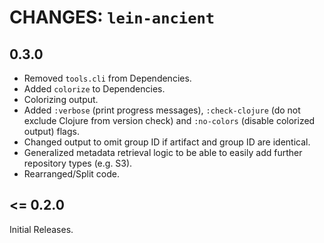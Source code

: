 # CHANGES: `lein-ancient`

## 0.3.0

- Removed `tools.cli` from Dependencies.
- Added `colorize` to Dependencies.
- Colorizing output.
- Added `:verbose` (print progress messages), `:check-clojure` (do not exclude Clojure from version check) 
  and `:no-colors` (disable colorized output) flags.
- Changed output to omit group ID if artifact and group ID are identical.
- Generalized metadata retrieval logic to be able to easily add further repository types (e.g. S3).
- Rearranged/Split code.

## <= 0.2.0

Initial Releases.
